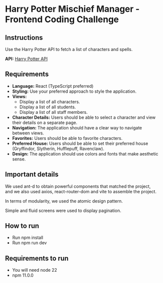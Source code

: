 # Harry Potter Mischief Manager - Frontend Coding Challenge

## Instructions

Use the Harry Potter API to fetch a list of characters and spells.

**API:** [Harry Potter API](https://hp-api.onrender.com/)

## Requirements

- **Language:** React (TypeScript preferred)
- **Styling:** Use your preferred approach to style the application.
- **Views:**
  - Display a list of all characters.
  - Display a list of all students.
  - Display a list of all staff members.
- **Character Details:** Users should be able to select a character and view their details on a separate page.
- **Navigation:** The application should have a clear way to navigate between views.
- **Favorites:** Users should be able to favorite characters.
- **Preferred House:** Users should be able to set their preferred house (Gryffindor, Slytherin, Hufflepuff, Ravenclaw).
- **Design:** The application should use colors and fonts that make aesthetic sense.

## Important details

We used ant-d to obtain powerful components that matched the project, and we also used axios, react-router-dom and vite to assemble the project.

In terms of modularity, we used the atomic design pattern.

Simple and fluid screens were used to display pagination.

## How to run

- Run npm install
- Run npm run dev

## Requirements to run

- You will need node 22
- npm 11.0.0


